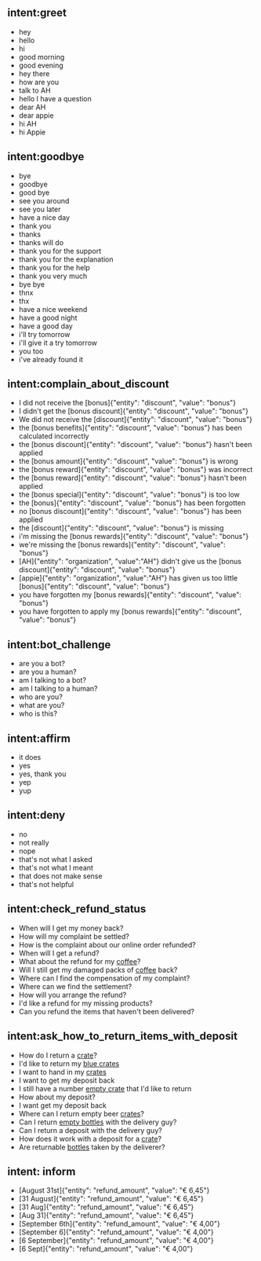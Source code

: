 ## intent:greet
- hey
- hello
- hi
- good morning
- good evening
- hey there
- how are you
- talk to AH
- hello I have a question
- dear AH
- dear appie
- hi AH
- hi Appie

## intent:goodbye
- bye
- goodbye
- good bye
- see you around
- see you later
- have a nice day
- thank you
- thanks
- thanks will do
- thank you for the support
- thank you for the explanation
- thank you for the help
- thank you very much
- bye bye
- thnx
- thx
- have a nice weekend
- have a good night
- have a good day
- i'll try tomorrow
- i'll give it a try tomorrow
- you too
- i've already found it

## intent:complain_about_discount
- I did not receive the [bonus]{"entity": "discount", "value": "bonus"}
- I didn't get the [bonus discount]{"entity": "discount", "value": "bonus"}
- We did not receive the [discount]{"entity": "discount", "value": "bonus"}
- the [bonus benefits]{"entity": "discount", "value": "bonus"} has been calculated incorrectly
- the [bonus discount]{"entity": "discount", "value": "bonus"} hasn't been applied
- the [bonus amount]{"entity": "discount", "value": "bonus"} is wrong
- the [bonus reward]{"entity": "discount", "value": "bonus"} was incorrect
- the [bonus reward]{"entity": "discount", "value": "bonus"} hasn't been applied
- the [bonus special]{"entity": "discount", "value": "bonus"} is too low
- the [bonus]{"entity": "discount", "value": "bonus"} has been forgotten
- no [bonus discount]{"entity": "discount", "value": "bonus"} has been applied
- the [discount]{"entity": "discount", "value": "bonus"} is missing
- i'm missing the [bonus rewards]{"entity": "discount", "value": "bonus"}
- we're missing the [bonus rewards]{"entity": "discount", "value": "bonus"}
- [AH]{"entity": "organization", "value":"AH"} didn't give us the [bonus discount]{"entity": "discount", "value": "bonus"}
- [appie]{"entity": "organization", "value":"AH"} has given us too little [bonus]{"entity": "discount", "value": "bonus"}
- you have forgotten my [bonus rewards]{"entity": "discount", "value": "bonus"}
- you have forgotten to apply my [bonus rewards]{"entity": "discount", "value": "bonus"}
 

## intent:bot_challenge
- are you a bot?
- are you a human?
- am I talking to a bot?
- am I talking to a human?
- who are you?
- what are you?
- who is this?

## intent:affirm
- it does
- yes
- yes, thank you
- yep
- yup

## intent:deny
- no
- not really
- nope
- that's not what I asked
- that's not what I meant
- that does not make sense
- that's not helpful

## intent:check_refund_status
- When will I get my money back?
- How will my complaint be settled?
- How is the complaint about our online order refunded?
- When will I get a refund?
- What about the refund for my [coffee](product)?
- Will I still get my damaged packs of [coffee](product) back?
- Where can I find the compensation of my complaint?
- Where can we find the settlement?
- How will you arrange the refund?
- I'd like a refund for my missing products?
- Can you refund the items that haven't been delivered?

## intent:ask_how_to_return_items_with_deposit        
- How do I return a [crate](deposit_item)?
- I'd like to return my [blue crates](deposit_item)
- I want to hand in my [crates](deposit_item)
- I want to get my deposit back
- I still have a number [empty crate](deposit_item) that I'd like to return
- How about my deposit?
- I want get my deposit back
- Where can I return empty beer [crates](deposit_item)?
- Can I return [empty bottles](deposit_item) with the delivery guy?
- Can I return a deposit with the delivery guy?
- How does it work with a deposit for a [crate](deposit_item)?
- Are returnable [bottles](deposit_item) taken by the deliverer?

## intent: inform
- [August 31st]{"entity": "refund_amount", "value": "€ 6,45"}
- [31 August]{"entity": "refund_amount", "value": "€ 6,45"}
- [31 Aug]{"entity": "refund_amount", "value": "€ 6,45"}
- [Aug 31]{"entity": "refund_amount", "value": "€ 6,45"}
- [September 6th]{"entity": "refund_amount", "value": "€ 4,00"}
- [September 6]{"entity": "refund_amount", "value": "€ 4,00"}
- [6 September]{"entity": "refund_amount", "value": "€ 4,00"}
- [6 Sept]{"entity": "refund_amount", "value": "€ 4,00"}
